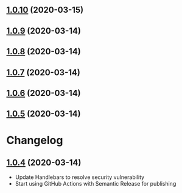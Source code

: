 ## [1.0.10](https://github.com/NickLargen/testcafe-reporter-nunit3/compare/v1.0.9...v1.0.10) (2020-03-15)

## [1.0.9](https://github.com/NickLargen/testcafe-reporter-nunit3/compare/v1.0.8...v1.0.9) (2020-03-14)

## [1.0.8](https://github.com/NickLargen/testcafe-reporter-nunit3/compare/v1.0.7...v1.0.8) (2020-03-14)

## [1.0.7](https://github.com/NickLargen/testcafe-reporter-nunit3/compare/v1.0.6...v1.0.7) (2020-03-14)

## [1.0.6](https://github.com/NickLargen/testcafe-reporter-nunit3/compare/v1.0.5...v1.0.6) (2020-03-14)

## [1.0.5](https://github.com/NickLargen/testcafe-reporter-nunit3/compare/v1.0.4...v1.0.5) (2020-03-14)

# Changelog

## [1.0.4](https://github.com/NickLargen/testcafe-reporter-nunit3/compare/1.0.3...v1.0.4) (2020-03-14)

-   Update Handlebars to resolve security vulnerability
-   Start using GitHub Actions with Semantic Release for publishing
